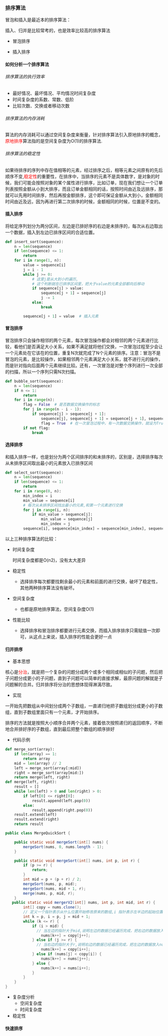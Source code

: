 ### 排序算法



冒泡和插入是最近本的排序算法：

插入、归并是比较常考的，也是效率比较高的排序算法



* 冒泡排序



* 插入排序

#### 如何分析一个排序算法

###### 排序算法的执行效率

* 最好情况、最坏情况、平均情况时间复杂度
* 时间复杂度的系数、常数、低阶
* 比较次数、交换或者移动次数

###### 排序算法的内存消耗

​	算法的内存消耗可以通过空间复杂度来衡量，针对排序算法引入原地排序的概念，<font color=red>原地排序</font>算法指的是空间复杂度为O(1)的排序算法.



###### 排序算法的稳定性

如果待排序的序列中存在值相等的元素，经过排序之后，相等元素之间原有的先后顺序不变,<font color=red>稳定性</font>的重要性，在排序中，当排序的元素不是具体数字，是对象的时候，我们可能会按照对象的某个属性进行排序，比如订单，现在我们想让一个订单列表按照金额从小到大排序，而且订单金额相同的话，按照时间由近及远排序，那就可以先用时间排序，然后再按金额排序，这个即可保证金额从大到小，金额相同时间由近及远，因为再进行第二次排序的时候，金额相同的时候，位置是不变的。

#### 插入排序

将给定序列划分为两分区间，左边是已排好序的右边是未排序的，每次从右边取出一个数据，插入到左边已排序区间的合适位置。

``````python
def insert_sort(sequence):
    n = len(sequence)
    if len(sequence) <= 1:
        return
    for i in range(1, n):
        value = sequence[i]
        j = i - 1
        while j >= 0:
            # 这里j是从大到小的遍历,
            # 这个判断就在已排序区间里，把大于value的元素全部都向后移动
            if sequence[j] > value:
                sequence[j + 1] = sequence[j]
                j -= 1
            else:
                break

        sequence[j + 1] = value  # 插入元素
``````

#### 冒泡排序

冒泡排序只会操作相邻的两个元素，每次冒泡操作都会对相邻的两个元素进行比较，看他们是否满足大小关系，如果不满足就将他们交换，一次冒泡过程至少会让一个元素处在它该在的位置，重复N次就完成了N个元素的排序。注意：冒泡不是冒泡的元素，是比较操作，如果相邻两个元素满足大小关系，就不进行元的操作，而是针对指向后面两个元素继续比较。还有，一次冒泡是对整个序列进行一次全部的扫描，所以一个序列只需N次扫描。

``````python
def bubble_sort(sequence):
    n = len(sequence)
    if n <= 1:
        return
    for i in range(n):
        flag = False  # 是否数据交换操作的标志
        for j in range(n - i - 1):
            if sequence[j] > sequence[j + 1]:
                sequence[j], sequence[j + 1] = sequence[j + 1], sequence[j]
                flag = True  # 在一次冒泡过程中，有一次数据交换操作，就设为True
        if not flag:
            break
``````

#### 选择排序

和插入排序一样，也是划分为两个区间排序的和未排序的，区别是，选择排序每次从未排序区间取出最小的元素放入已排序区间

``````python
def select_sort(sequence):
    n = len(sequence)
    if len(sequence) <= 1:
        return
    for i in range(0, n):
        min_index = i
        min_value = sequence[i]
        # 每次从未排序区间找出最小的元素,和第一个元素进行交换
        for j in range(i, n):
            if min_value > sequence[j]:
                min_value = sequence[j]
                min_index = j
        sequence[i], sequence[min_index] = sequence[min_index], sequence[i]
``````

以上三种排序算法的比较：

* 时间复杂度

  时间复杂度都是O(n2)，没有太大差异

* 稳定性

  - 选择排序每次都要找剩余最小的元素和前面的进行交换，破坏了稳定性，其他两种排序算法没有破坏。

* 空间复杂度

  - 也都是原地排序算法，空间复杂度O(1)

* 性能比较

  - 选择排序和冒泡排序都要进行元素交换，而插入排序排序只需赋值一次即可，从这点上来说，插入排序的性能会更好一点

#### 归并排序

- 基本思想

核心是<font color=red>分治</font>，就是把一个复杂的问题分成两个或多个相同或相似的子问题，然后把子问题分成更小的子问题，直到子问题可以简单的直接求解，最原问题的解就是子问题解的合并。归并排序将分治的思想体现得淋漓尽致。

- 实现

一开始先把数组从中间划分成两个子数组，一直递归地把子数组划分成更小的子数组，直到子数组里面只有一个元素，才开始排序。

 排序的方法就是按照大小顺序合并两个元素，接着依次按照递归的返回顺序，不断地合并排好序的子数组，直到最后把整个数组的顺序排好

- 代码示例

``````python
def merge_sort(array):
    if len(array) == 1:
        return array
    mid = len(array) // 2
    left = merge_sort(array[:mid])
    right = merge_sort(array[mid:])
    return merge(left, right)
def merge(left, right):
    result = []
    while len(left) > 0 and len(right) > 0:
        if left[0] <= right[0]:
            result.append(left.pop(0))
        else:
            result.append(right.pop(0))
    result.extend(left)
    result.extend(right)
    return result
``````

``````java
public class MergeQuickSort {

    public static void mergeSort(int[] nums) {
        mergeSort(nums, 0, nums.length - 1);
    }

    public static void mergeSort(int[] nums, int p, int r) {
        if (p >= r) {
            return;
        }
        int mid = p + (p + r) / 2;
        mergeSort(nums, p, mid);
        mergeSort(nums, mid + 1, r);
        merge(nums, p, mid, r);
    }
   public static void mergerV2(int[] nums, int p, int mid, int r) {
        int[] copy = nums.clone();
        // 定义一个指针表示从什么位置开始修改原来的数组,i 指针表示左半边的起始位置，j 表示右半边的起始位置
        int k = p, i = p, j = mid + 1;
        while (k <= r) {
            if (i > mid) {
              // 当左边的指针大于mid,说明左边的数据已经遍历完成，把右边的数据放入nums
                nums[k++] = copy[j++];
            } else if (j >= r) {
              // 当右边的指针大于r,说明右边的数据已经遍历完成，把左边的数据放入nums
                nums[k++] = copy[i++];
            } else if (nums[j] < copy[i]) {
                nums[k++] = nums[j++];
            } else {
                nums[k++] = nums[i++];
            }
        }
    }
}
``````

- 复杂度分析
  - 空间复杂度
  - 时间复杂度
- 稳定性

#### 快速排序
